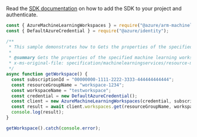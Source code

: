 Read the [SDK documentation](https://github.com/Azure/azure-sdk-for-js/blob/%40azure%2Farm-machinelearning_1.0.0-beta.1/sdk/machinelearning/arm-machinelearning/README.md) on how to add the SDK to your project and authenticate.

```javascript
const { AzureMachineLearningWorkspaces } = require("@azure/arm-machinelearning");
const { DefaultAzureCredential } = require("@azure/identity");

/**
 * This sample demonstrates how to Gets the properties of the specified machine learning workspace.
 *
 * @summary Gets the properties of the specified machine learning workspace.
 * x-ms-original-file: specification/machinelearningservices/resource-manager/Microsoft.MachineLearningServices/stable/2021-07-01/examples/Workspace/get.json
 */
async function getWorkspace() {
  const subscriptionId = "00000000-1111-2222-3333-444444444444";
  const resourceGroupName = "workspace-1234";
  const workspaceName = "testworkspace";
  const credential = new DefaultAzureCredential();
  const client = new AzureMachineLearningWorkspaces(credential, subscriptionId);
  const result = await client.workspaces.get(resourceGroupName, workspaceName);
  console.log(result);
}

getWorkspace().catch(console.error);
```
